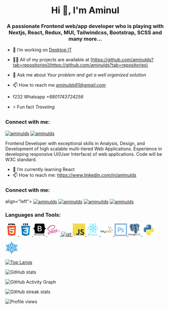 <h1 align="center">Hi 👋, I'm Aminul</h1>
<h3 align="center">A passionate Frontend web/app developer who is playing with Nextjs, React, Redux, MUI, Tailwindcss, Bootstrap, SCSS and many more...</h3>

- 🔭 I’m working on [Desktop IT](https://desktopit.net)

- 👨‍💻 All of my projects are available at [https://github.com/aminulds?tab=repositories](https://github.com/aminulds?tab=repositories)

- 💬 Ask me about _Your problem and get a well organized solution_

- 📫 How to reach me *aminulds61@gmail.com*

- f232 Whatsapp _+8801743724256_

- ⚡ Fun fact _Traveling_

<h3 align="left">Connect with me:</h3>
<p align="left">
  <a href="https://www.linkedin.com/in/aminulds" target="blank"><img align="center" src="https://raw.githubusercontent.com/rahuldkjain/github-profile-readme-generator/master/src/images/icons/Social/linked-in-alt.svg" alt="aminulds" height="30" width="40" /></a>
  <a href="https://web.whatsapp.com/send?phone=8801743724256" target="blank"><img align="center" src="https://pbs.twimg.com/profile_images/1318652224638124032/wrpp2Nl4_400x400.png" alt="aminulds" height="30" width="30" /></a>
</p>

Frontend Developer with exceptional skills in Analysis, Design, and Development of high scalable multi-tiered Web Applications. Experience in developing responsive UI(User Interface) of web applications. Code will be W3C standard.

- 🌱 I’m currently learning React
- 📫 How to reach me: https://www.linkedin.com/in/aminulds

<h3 align="left">Connect with me:</h3>

align="left">
<a href="https://twitter.com/aminulds" target="blank"><img align="center" src="https://raw.githubusercontent.com/rahuldkjain/github-profile-readme-generator/master/src/images/icons/Social/twitter.svg" alt="aminulds" height="30" width="40" /></a>
<a href="https://linkedin.com/in/aminulds" target="blank"><img align="center" src="https://raw.githubusercontent.com/rahuldkjain/github-profile-readme-generator/master/src/images/icons/Social/linked-in-alt.svg" alt="aminulds" height="30" width="40" /></a>
<a href="https://fb.com/aminulids" target="blank"><img align="center" src="https://raw.githubusercontent.com/rahuldkjain/github-profile-readme-generator/master/src/images/icons/Social/facebook.svg" alt="aminulids" height="30" width="40" /></a>
<a href="https://www.hackerrank.com/aminulds" target="blank"><img align="center" src="https://raw.githubusercontent.com/rahuldkjain/github-profile-readme-generator/master/src/images/icons/Social/hackerrank.svg" alt="aminulds" height="30" width="40" /></a>

</p>

<h3 align="left">Languages and Tools:</h3>
<p align="left"> <a href="https://www.w3.org/html/" target="_blank"> <img src="https://raw.githubusercontent.com/devicons/devicon/master/icons/html5/html5-original-wordmark.svg" alt="html5" width="40" height="40"/> </a> <a href="https://www.w3schools.com/css/" target="_blank"> <img src="https://raw.githubusercontent.com/devicons/devicon/master/icons/css3/css3-original-wordmark.svg" alt="css3" width="40" height="40"/> </a> <a href="https://getbootstrap.com" target="_blank"> <img src="https://raw.githubusercontent.com/devicons/devicon/master/icons/bootstrap/bootstrap-plain-wordmark.svg" alt="bootstrap" width="40" height="40"/> </a><a href="https://sass-lang.com" target="_blank"> <img src="https://raw.githubusercontent.com/devicons/devicon/master/icons/sass/sass-original.svg" alt="sass" width="40" height="40"/> </a>  <a href="https://git-scm.com/" target="_blank"> <img src="https://www.vectorlogo.zone/logos/git-scm/git-scm-icon.svg" alt="git" width="40" height="40"/> </a> <a href="https://developer.mozilla.org/en-US/docs/Web/JavaScript" target="_blank"> <img src="https://raw.githubusercontent.com/devicons/devicon/master/icons/javascript/javascript-original.svg" alt="javascript" width="40" height="40"/> </a> <a href="https://reactjs.org/" target="_blank"> <img src="https://raw.githubusercontent.com/devicons/devicon/master/icons/react/react-original-wordmark.svg" alt="react" width="40" height="40"/> </a> <a href="https://www.mysql.com/" target="_blank"> <img src="https://raw.githubusercontent.com/devicons/devicon/master/icons/mysql/mysql-original-wordmark.svg" alt="mysql" width="40" height="40"/> </a> <a href="https://www.photoshop.com/en" target="_blank"> <img src="https://raw.githubusercontent.com/devicons/devicon/master/icons/photoshop/photoshop-line.svg" alt="photoshop" width="40" height="40"/> </a> <a href="https://www.postgresql.org" target="_blank"> <img src="https://raw.githubusercontent.com/devicons/devicon/master/icons/postgresql/postgresql-original-wordmark.svg" alt="postgresql" width="40" height="40"/> </a> <a href="https://www.python.org" target="_blank"> <img src="https://raw.githubusercontent.com/devicons/devicon/master/icons/python/python-original.svg" alt="python" width="40" height="40"/> </a>   </p>

<a href='https://archiveprogram.github.com/'><img src='https://raw.githubusercontent.com/acervenky/animated-github-badges/master/assets/acbadge.gif' width='40' height='40'></a>

[![Top Langs](https://github-readme-stats.vercel.app/api/top-langs/?username=aminulds)](https://github.com/anuraghazra/github-readme-stats)

![GitHub stats](https://github-readme-stats.vercel.app/api?username=aminulds&show_icons=true&count_private=true)

![GitHub Activity Graph](https://activity-graph.herokuapp.com/graph?username=aminulds)

![GitHub streak stats](https://github-readme-streak-stats.herokuapp.com/?user=aminulds)

![Profile views](https://gpvc.arturio.dev/aminulds)
